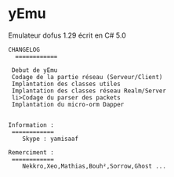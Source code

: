 yEmu
====

Emulateur dofus 1.29 écrit en C# 5.0

 	CHANGELOG
 	  ============
 	 
 	 Debut de yEmu
 	 Codage de la partie réseau (Serveur/Client) 
 	 Implantation des classes utiles 
 	 Implantation des classes réseau Realm/Server
 	 li>Codage du parser des packets
 	 Implantation du micro-orm Dapper

 	 
 	Information : 
 	 ============
 		Skype : yamisaaf

 	Remerciment :
 	 ============
 		Nekkro,Xeo,Mathias,Bouh²,Sorrow,Ghost ...
